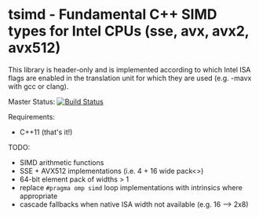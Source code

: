 # tsimd - Fundamental C++ SIMD types for Intel CPUs (sse, avx, avx2, avx512)

This library is header-only and is implemented according to which Intel ISA
flags are enabled in the translation unit for which they are used (e.g. -mavx
with gcc or clang).

Master Status: [![Build Status](https://travis-ci.org/jeffamstutz/tsimd.svg?branch=master)](https://travis-ci.org/jeffamstutz/tsimd)

Requirements:

- C++11 (that's it!)

TODO:

- SIMD arithmetic functions
- SSE + AVX512 implementations (i.e. 4 + 16 wide pack<>)
- 64-bit element pack of widths > 1
- replace ```#pragma omp simd``` loop implementations with intrinsics where
  appropriate
- cascade fallbacks when native ISA width not available (e.g. 16 --> 2x8)
